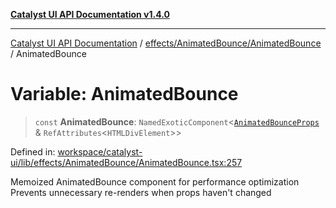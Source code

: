 [**Catalyst UI API Documentation v1.4.0**](../../../../README.md)

---

[Catalyst UI API Documentation](../../../../README.md) / [effects/AnimatedBounce/AnimatedBounce](../README.md) / AnimatedBounce

# Variable: AnimatedBounce

> `const` **AnimatedBounce**: `NamedExoticComponent`\<[`AnimatedBounceProps`](../interfaces/AnimatedBounceProps.md) & `RefAttributes`\<`HTMLDivElement`\>\>

Defined in: [workspace/catalyst-ui/lib/effects/AnimatedBounce/AnimatedBounce.tsx:257](https://github.com/TheBranchDriftCatalyst/catalyst-ui/blob/main/lib/effects/AnimatedBounce/AnimatedBounce.tsx#L257)

Memoized AnimatedBounce component for performance optimization
Prevents unnecessary re-renders when props haven't changed

